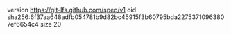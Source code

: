 version https://git-lfs.github.com/spec/v1
oid sha256:6f37aa648adfb054781b9d82bc45915f3b60795bda22753710963807ef6654c4
size 20
